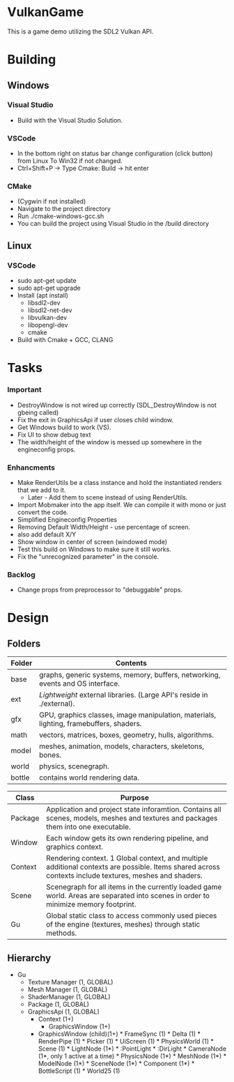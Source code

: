 # VulkanGame
This is a game demo utilizing the SDL2 Vulkan API.

# Building 
## Windows
### Visual Studio
* Build with the Visual Studio Solution.
### VSCode 
* In the bottom right on status bar change configuration (click button) from Linux To Win32 if not changed.
* Ctrl+Shift+P -> Type Cmake: Build -> hit enter
### CMake
* (Cygwin if not installed)
* Navigate to the project directory
* Run ./cmake-windows-gcc.sh
* You can build the project using Visual Studio in the /build directory
## Linux
### VSCode
* sudo apt-get update
* sudo apt-get upgrade
* Install (apt install)
  * libsdl2-dev
  * libsdl2-net-dev
  * libvulkan-dev
  * libopengl-dev
  * cmake
* Build with Cmake + GCC, CLANG

# Tasks

### Important
* DestroyWindow is not wired up correctly (SDL_DestroyWindow is not gbeing called)
* Fix the exit in GraphicsApi if user closes child window.
* Get Windows build to work (VS).
* Fix UI to show debug text
* The width/height of the window is messed up somewhere in the engineconfig props.

### Enhancments
* Make RenderUtils be a class instance and hold the instantiated renders that we add to it.
  * Later - Add them to scene instead of using RenderUtils.
* Import Mobmaker into the app itself. We can compile it with mono or just convert the code.
* Simplified Engineconfig Properties
* Removing Default Width/Height - use percentage of screen.
* also add default X/Y
* Show window in center of screen (windowed mode)
* Test this build on Windows to make sure it still works.
* Fix the "unrecognized parameter" in the console.

### Backlog
* Change props from preprocessor to "debuggable" props.

# Design

## Folders

|  Folder | Contents|
|---------|----------------------------------------------------------------------------------------------
|  base   | graphs, generic systems, memory, buffers, networking, events and OS interface.				|
|  ext    | *Lightweight* external libraries.  (Large API's reside in ./external).						|
|  gfx    | GPU, graphics classes, image manipulation,  materials, lighting, framebuffers, shaders.		|
|  math   | vectors, matrices, boxes, geometry, hulls, algorithms.										|
|  model  | meshes, animation, models, characters, skeletons, bones.									|
|  world  | physics, scenegraph. 																		|
|  bottle | contains world rendering data.                                                              |

| Class     | Purpose                                                                                                                                                                                                                                                                                                                                                                                                                                             |
|-----------|---------------------------------------------------------------------------------------------------------------------------------------------------------------------------------------------------------------------------------------------------------------------------------------------------------------------------------------------------------------------------------------------------------------------------------------------------|
|  Package  | Application and project state inforamtion.  Contains all scenes, models, meshes and textures and packages them into one executable.                                                                                                                                                                                                                                                                                                              |
|  Window   | Each window gets its own rendering pipeline, and graphics context.						|
|  Context  | Rendering context.  1 Global context, and multiple additional contexts are possible.  Items shared across contexts include textures, meshes and shaders.                |
|  Scene    | Scenegraph for all items in the currently loaded game world.  Areas are separated into scenes in order to minimize memory footprint.        |
|  Gu       | Global static class to access commonly used pieces of the engine (textures, meshes) through static methods.                                                      |

## Hierarchy

* Gu
	* Texture Manager (1, GLOBAL)
	* Mesh Manager (1, GLOBAL)
	* ShaderManager (1, GLOBAL)
    * Package (1, GLOBAL)
	* GraphicsApi (1, GLOBAL)
		* Context (1+)
			* GraphicsWindow (1+)
        * GraphicsWindow (child)(1+)
				* FrameSync (1)
				* Delta (1)
				* RenderPipe (1)
					* Picker (1)
				* UiScreen (1)
				* PhysicsWorld (1)
				* Scene (1)
					* LightNode (1*)
						* :PointLight
						* :DirLight
					* CameraNode (1*, only 1 active at a time)
					* PhysicsNode (1*) 
					* MeshNode (1*)
					* ModelNode (1*)
					* SceneNode (1*)
						* Component (1*)
							* BottleScript (1)
								* World25 (1)
